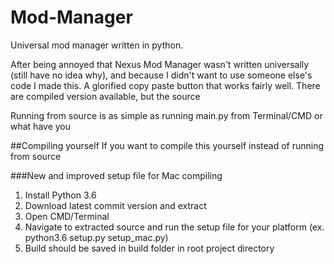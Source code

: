 # Mod-Manager
Universal mod manager written in python.

After being annoyed that Nexus Mod Manager wasn't written universally (still have no idea why), and because I didn't want to use someone else's code I made this.
A glorified copy paste button that works fairly well. There are compiled version available, but the source 

Running from source is as simple as running main.py from Terminal/CMD or what have you

##Compiling yourself
If you want to compile this yourself instead of running from source

###New and improved setup file for Mac compiling

1. Install Python 3.6
2. Download latest commit version and extract
3. Open CMD/Terminal
4. Navigate to extracted source and run the setup file for your platform (ex. python3.6 setup.py setup_mac.py)
5. Build should be saved in build folder in root project directory
